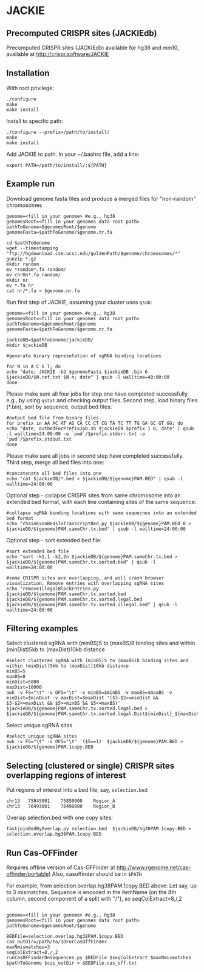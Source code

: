 # JACKIE

## Precomputed CRISPR sites (JACKIEdb)
Precomputed CRISPR sites (JACKIEdb) available for hg38 and mm10, available at http://crispr.software/JACKIE

## Installation

With root privilege:

```
./configure
make
make install
```

Install to specific path:

```
./configure --prefix=/path/to/install/
make
make install
```

Add JACKIE to path. In your ~/.bashrc file, add a line:
```
export PATH=/path/to/install/:${PATH}
```
## Example run
Download genome fasta files and produce a merged files for "non-random" chromosomes
```
genome=<fill in your genome> #e.g., hg38
genomesRoot=<fill in your genomes data root path> 
pathToGenome=$genomesRoot/$genome
genomeFasta=$pathToGenome/$genome.nr.fa

cd $pathToGenome
wget --timestamping "ftp://hgdownload.cse.ucsc.edu/goldenPath/$genome/chromosomes/*"
gunzip *.gz
mkdir random
mv *random*.fa random/
mv chrUn*.fa random/
mkdir nr
mv *.fa nr
cat nr/*.fa > $genome.nr.fa

```

Run first step of JACKIE, assuming your cluster uses `qsub`:

```
genome=<fill in your genome> #e.g., hg38
genomesRoot=<fill in your genomes data root path> 
pathToGenome=$genomesRoot/$genome
genomeFasta=$pathToGenome/$genome.nr.fa

jackieDB=$pathToGenome/jackieDB/
mkdir $jackieDB

#generate binary represetation of sgRNA binding locations

for N in A C G T; do
echo "date; JACKIE -b2 $genomeFasta $jackieDB .bin 6 $jackieDB/$N.ref.txt $N n; date" | qsub -l walltime=48:00:00
done

```
Please make sure all four jobs for step one have completed successfully, e.g., by using `qstat` and checking output files.
Second step, load binary files (*.bin), sort by sequence, output bed files:
```
#output bed file from binary files.
for prefix in AA AC AT AG CA CC CT CG TA TC TT TG GA GC GT GG; do
echo "date; outbedForPrefixJob.sh $jackieDB $prefix 1 0; date" | qsub -l walltime=24:00:00 -e `pwd`/$prefix.stderr.txt -o `pwd`/$prefix.stdout.txt	
done
```
Please make sure all jobs in second step have completed successfully.
Third step, merge all bed files into one:
```
#concatenate all bed files into one
echo "cat $jackieDB/*.bed > $jackieDB/${genome}PAM.BED" | qsub -l walltime=24:00:00
```

Optional step - collapse CRISPR sites from same chromosome into an extended bed format, with each line containing sites of the same sequence:
```
#collapse sgRNA binding locations with same sequecnes into an extended bed format
echo "chainExonBedsToTranscriptBed.py $jackieDB/${genome}PAM.BED 0 > $jackieDB/${genome}PAM.sameChr.tx.bed" | qsub -l walltime=24:00:00
```
Optional step - sort extended bed file:
```
#sort extended bed file
echo "sort -k1,1 -k2,2n $jackieDB/${genome}PAM.sameChr.tx.bed > $jackieDB/${genome}PAM.sameChr.tx.sorted.bed" | qsub -l walltime=24:00:00

#some CRISPR sites are overlapping, and will crash browser visualization. Remove entries with overlapping sgRNA sites
echo "removeIllegalBlockEntries.py $jackieDB/${genome}PAM.sameChr.tx.sorted.bed $jackieDB/${genome}PAM.sameChr.tx.sorted.legal.bed $jackieDB/${genome}PAM.sameChr.tx.sorted.illegal.bed" | qsub -l walltime=24:00:00
```

## Filtering examples

Select clustered sgRNA with (minBS)5 to (maxBS)8 binding sites and within (minDist)5kb to (maxDist)10kb distance
```
#select clustered sgRNA with (minBS)5 to (maxBS)8 binding sites and within (minDist)5kb to (maxDist)10kb distance
minBS=5
maxBS=8
minDist=5000
maxDist=10000
awk -v FS="\t" -v OFS="\t" -v minBS=$minBS -v maxBS=$maxBS -v minDist=$minDist -v maxDist=$maxDist '($3-$2>=minDist && $3-$2<=maxDist && $5>=minBS && $5<=maxBS)' $jackieDB/${genome}PAM.sameChr.tx.sorted.legal.bed > $jackieDB/${genome}PAM.sameChr.tx.sorted.legal.Dist${minDist}_${maxDist}.BS${minBS}_${maxBS}.bed
```
Select unique sgRNA sites
```
#select unique sgRNA sites
awk -v FS="\t" -v OFS="\t" '($5==1)' $jackieDB/${genome}PAM.BED > $jackieDB/${genome}PAM.1copy.BED
```

## Selecting (clustered or single) CRISPR sites overlapping regions of interest
Put regions of interest into a bed file, say,  `selection.bed`:
```
chr13	75845001	75850000	Region_A
chr13	76493001	76498000	Region_B
```
Overlap selection.bed with one copy sites:
```
fastjoinBedByOverlap.py selection.bed  $jackieDB/hg38PAM.1copy.BED > selection.overlap.hg38PAM.1copy.BED
```
## Run Cas-OFFinder 
Requires offline version of Cas-OFFinder at http://www.rgenome.net/cas-offinder/portable)
Also, casoffinder should be in `$PATH`

For example, from selection.overlap.hg38PAM.1copy.BED above:
Let say, up to 3 mismatches. Sequence is encoded in the itemName (on the 8th column, second component of a split with "/"), so seqColExtract=8,/,2
```

genome=<fill in your genome> #e.g., hg38
genomesRoot=<fill in your genomes data root path> 
pathToGenome=$genomesRoot/$genome

BEDFile=selection.overlap.hg38PAM.1copy.BED
cas_outDir=/path/to/IOForCasOffFinder
maxNmismatches=3
seqColExtract=8,/,2
runCasOFFinderOnSequences.py $BEDFile $seqColExtract $maxNmismatches $pathToGenome $cas_outDir > $BEDFile.cas_off.txt
```

<!--


#run CasOffFinder (requires offline version of Cas-OFFinder at http://www.rgenome.net/cas-offinder/portable)
#export PATH=/usr/bin/:${PATH}
#export PATH=~/Dropbox/unixEnv/scripts:${PATH}
runCasOFFinderOnSequences.py <file> 8,/,2 3 ~/Dropbox/unixEnv/genomes/hg38/ casOffinder_outputDir > ???

#runCasOFFinderOnSequences.py newSelectionLoop.overlap.hg38PAM.sameChr.tx.sorted.legal.1copy.GC40to60.no5T.noLowercase.2.bed 17 3 ~/Dropbox/unixEnv/genomes/hg38/ newSelectionLoop.overlap.hg38PAM_off > newSelectionLoop.overlap.hg38PAM.sameChr.tx.sorted.legal.1copy.GC40to60.no5T.noLowercase.2.casOffinder.txt
```
-->
